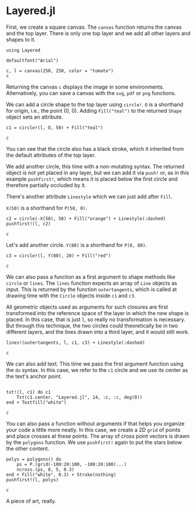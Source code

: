 # Layered.jl

First, we create a square canvas. The `canvas` function returns the canvas and the top layer.
There is only one top layer and we add all other layers and shapes to it.

```@example tut
using Layered

defaultfont("Arial")

c, l = canvas(250, 250, color = "tomato")
c
```

Returning the canvas `c` displays the image in some environments. Alternatively, you can save a canvas with the `svg`, `pdf` or `png` functions.

We can add a circle shape to the top layer using `circle!`. `O` is a shorthand for origin, i.e., the point (0, 0). Adding `Fill("teal")` to the returned `Shape` object sets an attribute.

```@example tut
c1 = circle!(l, O, 50) + Fill("teal")

c
```

You can see that the circle also has a black stroke, which it inherited from the default attributes of the top layer.

We add another circle, this time with a non-mutating syntax. The returned object is not yet placed in any layer, but we can add it via `push!` or, as in this example `pushfirst!`, which means it is placed below the first circle and therefore partially occluded by it.

There's another attribute `Linestyle` which we can just add after `Fill`.

`X(50)` is a shorthand for `P(50, 0)`.

```@example tut
c2 = circle(-X(50), 50) + Fill("orange") + Linestyle(:dashed)
pushfirst!(l, c2)

c
```

Let's add another circle. `Y(80)` is a shorthand for `P(0, 80)`.

```@example tut
c3 = circle!(l, Y(80), 20) + Fill("red")

c
```

We can also pass a function as a first argument to shape methods like `circle` or `lines`. The `lines` function expects an array of `Line` objects as input. This is returned by the function `outertangents`, which is called at drawing time with the `Circle` objects inside `c1` and `c3`.

 All geometric objects used as arguments for such closures are first transformed into the reference space of the layer in which the new shape is placed. In this case, that is just `l`, so really no transformation is necessary. But through this technique, the two circles could theoretically be in two different layers, and the lines drawn into a third layer, and it would still work.

```@example tut
lines!(outertangents, l, c1, c3) + Linestyle(:dashed)

c
```

We can also add text. This time we pass the first argument function using the `do` syntax. In this case, we refer to the `c1` circle and we use its center as the text's anchor point.

```@example tut

txt!(l, c1) do c1
    Txt(c1.center, "Layered.jl", 14, :c, :c, deg(0))
end + Textfill("white")

c
```

You can also pass a function without arguments if that helps you organize your code a little more neatly. In this case, we create a 2D `grid` of points and place crosses at these points. The array of cross point vectors is drawn by the `polygons` function. We use `pushfirst!` again to put the stars below the other content.

```@example tut
polys = polygons() do
    ps = P.(grid(-100:20:100, -100:20:100)...)
    ncross.(ps, 8, 5, 0.3)
end + Fill("white", 0.3) + Stroke(nothing)
pushfirst!(l, polys)

c
```

A piece of art, really.



